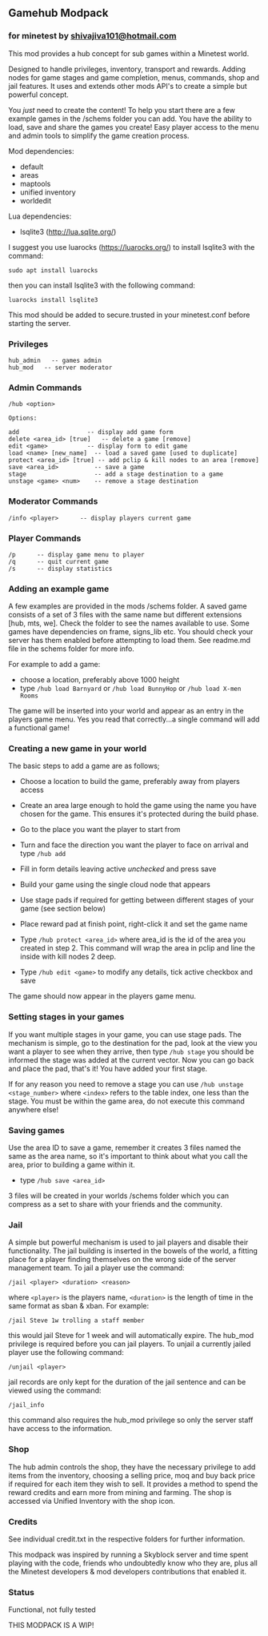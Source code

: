 ## Gamehub Modpack
### for minetest by shivajiva101@hotmail.com

This mod provides a hub concept for sub games within a Minetest world.

Designed to handle privileges, inventory, transport and rewards.
Adding nodes for game stages and game completion, menus, commands,
shop and jail features. It uses and extends other mods API's to create a simple but powerful concept.

You *just* need to create the content! To help you start there are a few
example games in the /schems folder you can add. You have the ability to load, save and share the games you create! Easy player access to the menu and admin tools to simplify the game creation process.

Mod dependencies:
* default
* areas
* maptools
* unified inventory
* worldedit

Lua dependencies:
* lsqlite3 (http://lua.sqlite.org/)

I suggest you use luarocks (https://luarocks.org/) to install lsqlite3 with the command:

``sudo apt install luarocks``

then you can install lsqlite3 with the following command:

``luarocks install lsqlite3``

This mod should be added to secure.trusted in your minetest.conf before starting the server.
### Privileges
```
hub_admin	-- games admin
hub_mod	  -- server moderator
```
### Admin Commands
```
/hub <option>

Options:

add					  -- display add game form
delete <area_id> [true]   -- delete a game [remove]
edit <game>			  -- display form to edit game
load <name> [new_name]	-- load a saved game [used to duplicate]
protect <area_id> [true] -- add pclip & kill nodes to an area [remove]
save <area_id>			-- save a game
stage		 			-- add a stage destination to a game
unstage <game> <num> 	-- remove a stage destination
```
### Moderator Commands
```
/info <player>		-- display players current game
```
### Player Commands
```
/p		-- display game menu to player
/q		-- quit current game
/s		-- display statistics
```
### Adding an example game
A few examples are provided in the mods /schems folder. A saved game consists of a set of 3 files with the same name but different extensions [hub, mts, we]. Check the folder to see the names available to use. Some games have dependencies on frame, signs_lib etc. You should check your server has them enabled before attempting to load them. See readme.md file in the schems folder for more info.

For example to add a game:
* choose a location, preferably above 1000 height
* type ``/hub load Barnyard`` or ``/hub load BunnyHop`` or ``/hub load X-men Rooms``

The game will be inserted into your world and appear as an entry in the players game menu. Yes you read that correctly...a single command will add a functional game!
### Creating a new game in your world
The basic steps to add a game are as follows;
* Choose a location to build the game, preferably away from players access

* Create an area large enough to hold the game using the name you have chosen for the game. This ensures it's protected during the build phase.
* Go to the place you want the player to start from
* Turn and face the direction you want the player to face on arrival and type ``/hub add``
* Fill in form details leaving active *unchecked* and press save
* Build your game using the single cloud node that appears
* Use stage pads if required for getting between different stages of your game (see section below)
* Place reward pad at finish point, right-click it and set the game name
* Type ``/hub protect <area_id>`` where area_id is the id of the area you created in step 2. This command will wrap the area in pclip and line the inside with kill nodes 2 deep.
* Type ``/hub edit <game>`` to modify any details, tick active checkbox and save

The game should now appear in the players game menu.
### Setting stages in your games
If you want multiple stages in your game, you can use stage pads. The mechanism is simple, go to the destination for the pad, look at the view you want a player to see when they arrive, then type ``/hub stage``
you should be informed the stage was added at the current vector. Now you can go back and place the pad, that's it! You have added your first stage.

If for any reason you need to remove a stage you can use ``/hub unstage <stage_number>``  where ``<index>`` refers to the table index, one less than the stage. You must be within the game area, do not execute this command anywhere else!
### Saving games
Use the area ID to save a game, remember it creates 3 files named the same as the area name,
so it's important to think about what you call the area, prior to building a game within it.
* type ``/hub save <area_id>``

3 files will be created in your worlds /schems folder which you can compress as a set to share with your friends and the community.
### Jail
A simple but powerful mechanism is used to jail players and disable their functionality. The jail building is inserted in the bowels of the world, a fitting place for a player finding themselves on the wrong side of the server management team. To jail a player use the command:

 ``/jail <player> <duration> <reason>``

 where ``<player>`` is the players name, ``<duration>`` is the length of time in the same format as sban & xban. For example:

 ``/jail Steve 1w trolling a staff member ``

 this would jail Steve for 1 week and will automatically expire. The hub_mod privilege is required before you can jail players.
 To unjail a currently jailed player use the following command:

 ``/unjail <player>``

 jail records are only kept for the duration of the jail sentence and can be viewed using the command:

 ``/jail_info``

 this command also requires the hub_mod privilege so only the server staff have access to the information.
### Shop
The hub admin controls the shop, they have the necessary privilege to add items from the inventory, choosing a selling price, moq and buy back price if required for each item they wish to sell. It provides a method to spend the reward credits and earn more from mining and farming. The shop is accessed via Unified Inventory with the shop icon.
### Credits
See individual credit.txt in the respective folders for further information.

This modpack was inspired by running a Skyblock server and time spent playing with the code, friends who undoubtedly know who they are, plus all the Minetest developers & mod developers contributions that enabled it.
### Status
Functional, not fully tested

THIS MODPACK IS A WIP!
